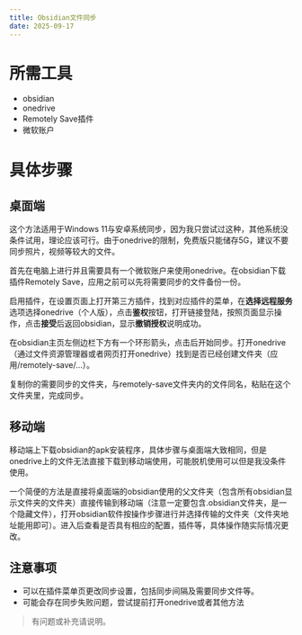 ```yaml
---
title: Obsidian文件同步
date: 2025-09-17
---
```

# 所需工具

- obsidian
- onedrive
- Remotely Save插件
- 微软账户

# 具体步骤

## 桌面端

这个方法适用于Windows 11与安卓系统同步，因为我只尝试过这种，其他系统没条件试用，理论应该可行。由于onedrive的限制，免费版只能储存5G，建议不要同步照片，视频等较大的文件。

首先在电脑上进行并且需要具有一个微软账户来使用onedrive。在obsidian下载插件Remotely Save，应用之前可以先将需要同步的文件备份一份。

启用插件，在设置页面上打开第三方插件，找到对应插件的菜单，在**选择远程服务**选项选择onedrive（个人版），点击**鉴权**按钮，打开链接登陆，按照页面显示操作，点击**接受**后返回obsidian，显示**撤销授权**说明成功。

在obsidian主页左侧边栏下方有一个环形箭头，点击后开始同步。打开onedrive（通过文件资源管理器或者网页打开onedrive）找到是否已经创建文件夹（应用/remotely-save/...）。

复制你的需要同步的文件夹，与remotely-save文件夹内的文件同名，粘贴在这个文件夹里，完成同步。

## 移动端

移动端上下载obsidian的apk安装程序，具体步骤与桌面端大致相同，但是onedrive上的文件无法直接下载到移动端使用，可能脱机使用可以但是我没条件使用。

一个简便的方法是直接将桌面端的obsidian使用的父文件夹（包含所有obsidian显示文件夹的文件夹）直接传输到移动端（注意一定要包含.obsidian文件夹，是一个隐藏文件），打开obsidian软件按操作步骤进行并选择传输的文件夹（文件夹地址能用即可）。进入后查看是否具有相应的配置，插件等，具体操作随实际情况更改。

## 注意事项

- 可以在插件菜单页更改同步设置，包括同步间隔及需要同步文件等。
- 可能会存在同步失败问题，尝试提前打开onedrive或者其他方法

> 有问题或补充请说明。

